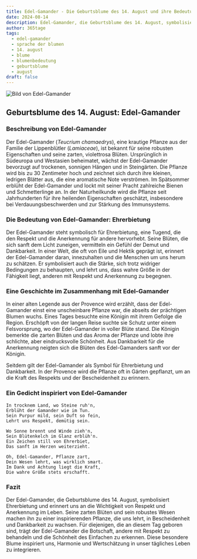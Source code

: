 ```yaml
---
title: Edel-Gamander - Die Geburtsblume des 14. August und ihre Bedeutung
date: 2024-08-14
description: Edel-Gamander, die Geburtsblume des 14. August, symbolisiert Ehrerbietung. Erfahre mehr über ihre Geschichte, Bedeutung und Symbolik in der Sprache der Blumen.
author: 365tage
tags:
  - edel-gamander
  - sprache der blumen
  - 14. august
  - blume
  - blumenbedeutung
  - geburtsblume
  - august
draft: false
---
```


![Bild von Edel-Gamander](https://cdn.pixabay.com/photo/2020/08/12/12/16/teucrium-paradise-delight-5482517_1280.jpg#center)


## Geburtsblume des 14. August: Edel-Gamander

### Beschreibung von Edel-Gamander

Der Edel-Gamander (_Teucrium chamaedrys_), eine krautige Pflanze aus der Familie der Lippenblütler (_Lamiaceae_), ist bekannt für seine robusten Eigenschaften und seine zarten, violettrosa Blüten. Ursprünglich in Südeuropa und Westasien beheimatet, wächst der Edel-Gamander bevorzugt auf trockenen, sonnigen Hängen und in Steingärten. Die Pflanze wird bis zu 30 Zentimeter hoch und zeichnet sich durch ihre kleinen, ledrigen Blätter aus, die eine aromatische Note verströmen. Im Spätsommer erblüht der Edel-Gamander und lockt mit seiner Pracht zahlreiche Bienen und Schmetterlinge an. In der Naturheilkunde wird die Pflanze seit Jahrhunderten für ihre heilenden Eigenschaften geschätzt, insbesondere bei Verdauungsbeschwerden und zur Stärkung des Immunsystems.

### Die Bedeutung von Edel-Gamander: Ehrerbietung

Der Edel-Gamander steht symbolisch für Ehrerbietung, eine Tugend, die den Respekt und die Anerkennung für andere hervorhebt. Seine Blüten, die sich sanft dem Licht zuneigen, vermitteln ein Gefühl der Demut und Dankbarkeit. In einer Welt, die oft von Eile und Hektik geprägt ist, erinnert der Edel-Gamander daran, innezuhalten und die Menschen um uns herum zu schätzen. Er symbolisiert auch die Stärke, sich trotz widriger Bedingungen zu behaupten, und lehrt uns, dass wahre Größe in der Fähigkeit liegt, anderen mit Respekt und Anerkennung zu begegnen.

### Eine Geschichte im Zusammenhang mit Edel-Gamander

In einer alten Legende aus der Provence wird erzählt, dass der Edel-Gamander einst eine unscheinbare Pflanze war, die abseits der prächtigen Blumen wuchs. Eines Tages besuchte eine Königin mit ihrem Gefolge die Region. Erschöpft von der langen Reise suchte sie Schutz unter einem Felsvorsprung, wo der Edel-Gamander in voller Blüte stand. Die Königin bemerkte die zarten Blüten und das Aroma der Pflanze und lobte ihre schlichte, aber eindrucksvolle Schönheit. Aus Dankbarkeit für die Anerkennung neigten sich die Blüten des Edel-Gamanders sanft vor der Königin.

Seitdem gilt der Edel-Gamander als Symbol für Ehrerbietung und Dankbarkeit. In der Provence wird die Pflanze oft in Gärten gepflanzt, um an die Kraft des Respekts und der Bescheidenheit zu erinnern.

### Ein Gedicht inspiriert von Edel-Gamander

```
In trocknem Land, wo Steine ruh'n,  
Erblüht der Gamander wie im Tun.  
Sein Purpur mild, sein Duft so fein,  
Lehrt uns Respekt, demütig sein.  

Wo Sonne brennt und Winde zieh'n,  
Sein Blütenkelch im Glanz erblüh'n.  
Ein Zeichen still von Ehrerbiet,  
Das sanft im Herzen weiterzieht.  

Oh, Edel-Gamander, Pflanze zart,  
Dein Wesen lehrt, was wirklich smart.  
Im Dank und Achtung liegt die Kraft,  
Die wahre Größe stets erschafft.  
```

### Fazit

Der Edel-Gamander, die Geburtsblume des 14. August, symbolisiert Ehrerbietung und erinnert uns an die Wichtigkeit von Respekt und Anerkennung im Leben. Seine zarten Blüten und sein robustes Wesen machen ihn zu einer inspirierenden Pflanze, die uns lehrt, in Bescheidenheit und Dankbarkeit zu wachsen. Für diejenigen, die an diesem Tag geboren sind, trägt der Edel-Gamander die Botschaft, andere mit Respekt zu behandeln und die Schönheit des Einfachen zu erkennen. Diese besondere Blume inspiriert uns, Harmonie und Wertschätzung in unser tägliches Leben zu integrieren.